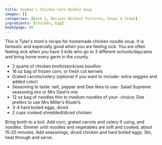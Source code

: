 ```yaml
---
title: GeeDee's Chicken Corn Noodle Soup
images: []
categories: [Book 2, Recipes Without Pictures, Soups & Stews]
ingredients: [Chicken, Egg]
book2page: 66
---
```


This is Tyler's mom's recipe for homemade chicken noodle soup. It is fantastic and especially good when you are feeling sick. You are often feeling sick when you have 3 kids who go to 3 different schools/daycares and bring home every germ in the county. 

- 2 quarts of chicken broth/stock/use bouillon
- 16 oz bag of frozen corn, or fresh cut kernels
- Grated carrots/celery (optional if you want to include- extra veggies and added color)
- Seasoning to taste: salt, pepper and Dee likes to use- Salad Supreme seasoning mix or Mrs Dash’s mix
- 12 oz bag of noodles thin to medium noodles of your- choice; Dee prefers to use Mrs Miller’s Kluski’s
- 3-4 hard boiled eggs, diced
- 2 cups cooked shredded/diced chicken

Bring broth to a boil. Add corn, grated carrots and celery if using, and noodles. Simmer until noodles and vegetables are soft and cooked, about 15-20 minutes. Add seasonings, diced chicken and hard boiled eggs. Stir, heat through and serve.